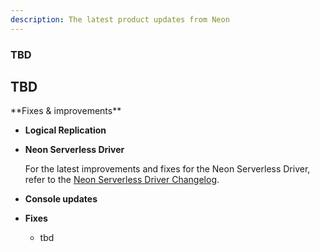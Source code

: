 ```yaml
---
description: The latest product updates from Neon
---
```


### TBD

## TBD

<summary>**Fixes & improvements**</summary>

- **Logical Replication**

- **Neon Serverless Driver**

  For the latest improvements and fixes for the Neon Serverless Driver, refer to the [Neon Serverless Driver Changelog](https://github.com/neondatabase/serverless/blob/main/CHANGELOG.md).

- **Console updates**

- **Fixes**

  - tbd

</details>
